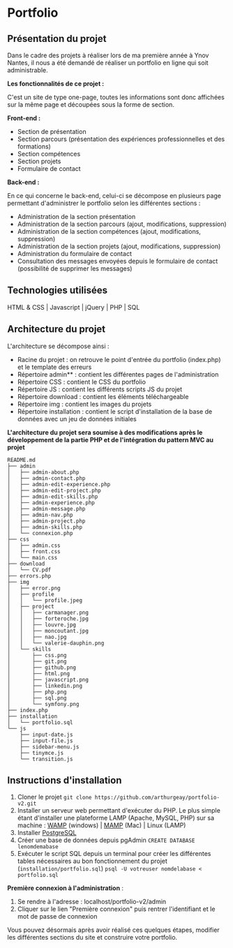 # Portfolio

## Présentation du projet

Dans le cadre des projets à réaliser lors de ma première année à Ynov Nantes, il nous a été demandé de réaliser un portfolio en ligne qui soit administrable.

**Les fonctionnalités de ce projet :** 

C'est un site de type one-page, toutes les informations sont donc affichées sur la même page et découpées sous la forme de section.

 **Front-end :**

 - Section de présentation 
 - Section parcours (présentation des expériences professionnelles et des formations)
 - Section compétences
 - Section projets
 - Formulaire de contact

**Back-end :** 

En ce qui concerne le back-end, celui-ci se décompose en plusieurs page permettant d'administrer le portfolio selon les différentes sections :

 - Administration de la section présentation
 - Administration de la section parcours (ajout, modifications, suppression)
 - Administration de la section compétences (ajout, modifications, suppression)
 - Administration de la section projets (ajout, modifications, suppression)
 - Administration du formulaire de contact
 - Consultation des messages envoyées depuis le formulaire de contact (possibilité de supprimer les messages)


## Technologies utilisées

HTML & CSS | Javascript | jQuery | PHP | SQL 

## Architecture du projet

L'architecture se décompose ainsi : 

 - Racine du projet : on retrouve le point d'entrée du portfolio (index.php) et le template des erreurs
 - Répertoire admin** : contient les différentes pages de l'administration
 - Répertoire CSS : contient le CSS du portfolio
 - Répertoire JS : contient les différents scripts JS du projet
 - Répertoire download : contient les éléments téléchargeable 
 - Répertoire img : contient les images du projets
 - Répertoire installation : contient le script d'installation de la base de données avec un jeu de données initiales

**L'architecture du projet sera soumise à des modifications après le développement de la partie PHP et de l'intégration du pattern MVC au projet**

    README.md
    ├── admin
    │   ├── admin-about.php
    │   ├── admin-contact.php
    │   ├── admin-edit-experience.php
    │   ├── admin-edit-project.php
    │   ├── admin-edit-skills.php
    │   ├── admin-experience.php
    │   ├── admin-message.php
    │   ├── admin-nav.php
    │   ├── admin-project.php
    │   ├── admin-skills.php
    │   └── connexion.php
    ├── css
    │   ├── admin.css
    │   ├── front.css
    │   └── main.css
    ├── download
    │   └── CV.pdf
    ├── errors.php
    ├── img
    │   ├── error.png
    │   ├── profile
    │   │   └── profile.jpeg
    │   ├── project
    │   │   ├── carmanager.png
    │   │   ├── forteroche.jpg
    │   │   ├── louvre.jpg
    │   │   ├── moncoutant.jpg
    │   │   ├── nao.jpg
    │   │   └── valerie-dauphin.png
    │   └── skills
    │       ├── css.png
    │       ├── git.png
    │       ├── github.png
    │       ├── html.png
    │       ├── javascript.png
    │       ├── linkedin.png
    │       ├── php.png
    │       ├── sql.png
    │       └── symfony.png
    ├── index.php
    ├── installation
    │   └── portfolio.sql
    └── js
        ├── input-date.js
        ├── input-file.js
        ├── sidebar-menu.js
        ├── tinymce.js
        └── transition.js



## Instructions d'installation

 1. Cloner le projet `git clone https://github.com/arthurgeay/portfolio-v2.git`
 2. Installer un serveur web permettant d'exécuter du PHP. Le plus simple étant d'installer une plateforme LAMP (Apache, MySQL, PHP) sur sa machine : [WAMP](https://www.clubic.com/telecharger-fiche27009-wampserver.html) (windows) | [MAMP](https://www.mamp.info/en/) (Mac) | Linux (LAMP)
 3. Installer [PostgreSQL](https://www.pgadmin.org/)
 4. Créer une base de données depuis pgAdmin `CREATE DATABASE lenomdemabase` 
 5. Exécuter le script SQL depuis un terminal pour créer les différentes tables nécessaires au bon fonctionnement du projet (`installation/portfolio.sql`) `psql -U votreuser nomdelabase < portfolio.sql`


**Première connexion à l'administration** :
 1. Se rendre à l'adresse : localhost/portfolio-v2/admin
 2. Cliquer sur le lien "Première connexion" puis rentrer l'identifiant et le mot de passe de connexion

Vous pouvez désormais  après avoir réalisé ces quelques étapes, modifier les différentes sections du site et construire votre portfolio.


